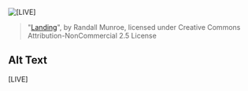 ![\[LIVE\]](https://imgs.xkcd.com/comics/%3F%3F%3F.png)
> "[Landing](https://xkcd.com/1446/)", by Randall Munroe, licensed under Creative Commons Attribution-NonCommercial 2.5 License

## Alt Text
\[LIVE\]
